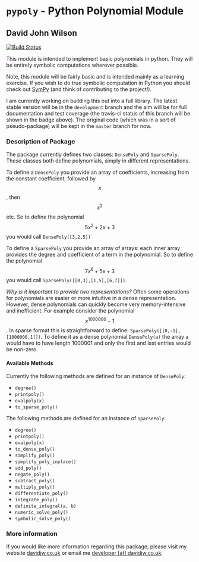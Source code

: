 # `pypoly` - Python Polynomial Module
 
## David John Wilson

[![Build Status](https://travis-ci.org/Davidjohnwilson/PythonPolys.svg?branch=development)](https://travis-ci.org/Davidjohnwilson/PythonPolys)

This module is intended to implement basic polynomials in python. They will be entirely symbolic computations wherever possible.

Note, this module will be fairly basic and is intended mainly as a learning exercise. If you wish to do true symbolic computation in Python you should check out [SymPy](https://github.com/sympy/sympy) (and think of contributing to the project!).

I am currently working on building this out into a full library. The latest stable version will be in the `development` branch and the aim will be for full documentation and test coverage (the travis-ci status of this branch will be shown in the badge above). The original code (which was in a sort of pseudo-package) will be kept in the `master` branch for now.

### Description of Package

The package currently defines two classes: `DensePoly` and `SparsePoly`. These classes both define polynomials, simply in different representations.

To define a `DensePoly` you provide an array of coefficients, increasing from the constant coefficient, followed by $$x$$, then $$x^2$$ etc. So to define the polynomial $$5x^2+2x+3$$ you would call `DensePoly([3,2,5])`

To define a `SparsePoly` you provide an array of arrays: each inner array provides the degree and coefficient of a term in the polynomial. So to define the polynomial $$7x^6+5x+3$$ you would call `SparsePoly([[0,3],[1,5],[6,7]])`.

*Why is it important to provide two representations?* Often some operations for polynomials are easier or more intuitive in a dense representation. However, dense polynomials can quickly become very memory-intensive and inefficient. For example consider the polynomial $$x^1000000-1$$. In sparse format this is straightforward to define: `SparsePoly([[0,-1],[1000000,1]])`. To define it as a dense polynomial `DensePoly(a)` the array `a` would have to have length 1000001 and only the first and last entries would be non-zero. 

#### Available Methods

Currently the following methods are defined for an instance of `DensePoly`:

* `degree()`
* `printpoly()`
* `evalpoly(x)`
* `to_sparse_poly()`

The following methods are defined for an instance of `SparsePoly`:

* `degree()`
* `printpoly()`
* `evalpoly(x)`
* `to_dense_poly()`
* `simplify_poly()`
* `simplify_poly_inplace()`
* `add_poly()`
* `negate_poly()`
* `subtract_poly()`
* `multiply_poly()`
* `differentiate_poly()`
* `integrate_poly()`
* `definite_integral(a, b)`
* `numeric_solve_poly()`
* `symbolic_solve_poly()`


### More information

If you would like more information regarding this package, please visit my website [davidjw.co.uk](https://www.davidjw.co.uk) or email me [developer [at] davidjw.co.uk](developer@davidjw.co.uk).